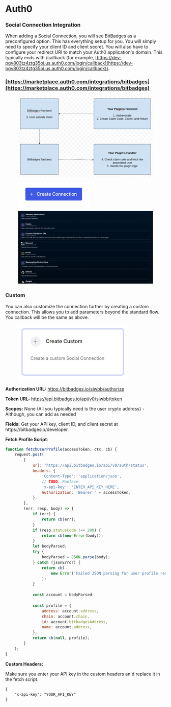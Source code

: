 # Auth0

### **Social Connection Integration**

When adding a Social Connection, you will see BitBadges as a preconfigured option. This has everything setup for you. You will simply need to specify your client ID and client secret. You will also have to configure your redirect URI to match your Auth0 application's domain. This typically ends with /callback (for example, [https://dev-pgv803tz4ztg35oi.us.auth0.com/login/callback](https://dev-pgv803tz4ztg35oi.us.auth0.com/login/callback)).

### [https://marketplace.auth0.com/integrations/bitbadges](https://marketplace.auth0.com/integrations/bitbadges)

<figure><img src="../../../.gitbook/assets/image (1) (1) (1) (1) (1) (1) (1) (1) (1) (1) (1) (1) (1) (1) (1) (1) (1) (1) (1) (1) (1) (1) (1) (1) (1) (1) (1) (1) (1) (1) (1) (1) (1) (1) (1) (1) (1) (1) (1) (1) (1) (1) (1) (1) (1) (1) (1) (1) (1) (1).png" alt=""><figcaption></figcaption></figure>

<figure><img src="../../../.gitbook/assets/image (126).png" alt=""><figcaption></figcaption></figure>

<figure><img src="../../../.gitbook/assets/image (1) (1) (1) (1) (1) (1) (1) (1) (1) (1) (1) (1) (1) (1) (1) (1) (1) (1) (1) (1) (1) (1) (1) (1) (1) (1) (1) (1) (1) (1) (1) (1) (1) (1) (1) (1) (1) (1) (1) (1) (1) (1) (1) (1) (1) (1) (1) (1) (1).png" alt=""><figcaption></figcaption></figure>

### Custom

You can also customize the connection further by creating a custom connection. This allows you to add parameters beyond the standard flow. You callback will be the same as above.

<figure><img src="../../../.gitbook/assets/image (3) (1) (1) (1) (1) (1) (1) (1) (1) (1) (1) (1) (1) (1) (1) (1) (1) (1) (1) (1).png" alt=""><figcaption></figcaption></figure>

**Authorization URL:** https://bitbadges.io/siwbb/authorize

**Token URL:** https://api.bitbadges.io/api/v0/siwbb/token

**Scopes:** None (All you typically need is the user crypto address) - Although, you can add as needed

**Fields:** Get your API key, client ID, and client secret at https://bitbadgesio/developer.

**Fetch Profile Script**:

```javascript
function fetchUserProfile(accessToken, ctx, cb) {
    request.post(
        {
            url: 'https://api.bitbadges.io/api/v0/auth/status',
            headers: {
                'Content-Type': 'application/json',
                // TODO: Replace
                'x-api-key': 'ENTER_API_KEY_HERE',
                Authorization: 'Bearer ' + accessToken,
            },
        },
        (err, resp, body) => {
            if (err) {
                return cb(err);
            }
            if (resp.statusCode !== 200) {
                return cb(new Error(body));
            }
            let bodyParsed;
            try {
                bodyParsed = JSON.parse(body);
            } catch (jsonError) {
                return cb(
                    new Error('Failed JSON parsing for user profile response.')
                );
            }

            const account = bodyParsed;

            const profile = {
                address: account.address,
                chain: account.chain,
                id: account.bitbadgesAddress,
                name: account.address,
            };
            return cb(null, profile);
        }
    );
}
```

**Custom Headers:**&#x20;

Make sure you enter your API key in the custom headers an d replace it in the fetch script.

```
{
    "x-api-key": "YOUR_API_KEY"
}
```
